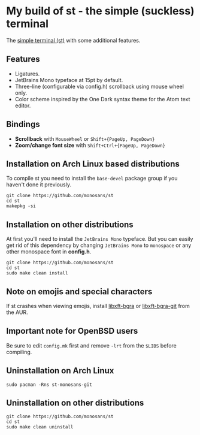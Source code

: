 # My build of st - the simple (suckless) terminal

The [simple terminal (st)](https://st.suckless.org) with some additional features.

## Features

- Ligatures.
- JetBrains Mono typeface at 15pt by default.
- Three-line (configurable via config.h) scrollback using mouse wheel only.
- Color scheme inspired by the One Dark syntax theme for the Atom text editor.

## Bindings

- **Scrollback** with `MouseWheel` or `Shift+{PageUp, PageDown}`
- **Zoom/change font size** with `Shift+Ctrl+{PageUp, PageDown}`

## Installation on Arch Linux based distributions

To compile st you need to install the `base-devel` package group if you haven't done it previously.

```
git clone https://github.com/monosans/st
cd st
makepkg -si
```

## Installation on other distributions

At first you'll need to install the `JetBrains Mono` typeface. But you can easily get rid of this dependency by changing `JetBrains Mono` to `monospace` or any other monospace font in **config.h**.

```
git clone https://github.com/monosans/st
cd st
sudo make clean install
```

## Note on emojis and special characters

If st crashes when viewing emojis, install [libxft-bgra](https://aur.archlinux.org/packages/libxft-bgra) or [libxft-bgra-git](https://aur.archlinux.org/packages/libxft-bgra-git) from the AUR.

## Important note for OpenBSD users

Be sure to edit `config.mk` first and remove `-lrt` from the `$LIBS` before compiling.

## Uninstallation on Arch Linux

`sudo pacman -Rns st-monosans-git`

## Uninstallation on other distributions

```
git clone https://github.com/monosans/st
cd st
sudo make clean uninstall
```
